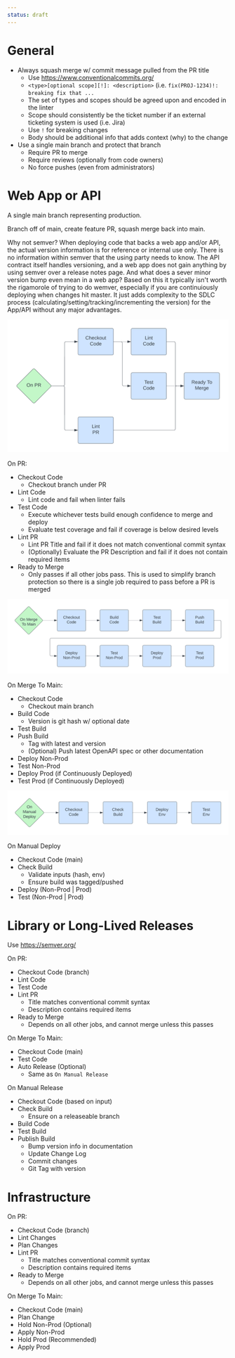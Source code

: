 ```yaml
---
status: draft
---
```

# General
* Always squash merge w/ commit message pulled from the PR title
    * Use https://www.conventionalcommits.org/
    * `<type>[optional scope][!]: <description>` (i.e. `fix(PROJ-1234)!: breaking fix that ...`
    * The set of types and scopes should be agreed upon and encoded in the linter
    * Scope should consistently be the ticket number if an external ticketing system is used (i.e. Jira)
    * Use `!` for breaking changes
    * Body should be additional info that adds context (why) to the change
* Use a single main branch and protect that branch
    * Require PR to merge
    * Require reviews (optionally from code owners)
    * No force pushes (even from administrators)

# Web App or API
A single main branch representing production.

Branch off of main, create feature PR, squash merge back into main.

Why not semver? When deploying code that backs a web app and/or API, the actual version information is for reference or internal use only. There is no information within semver that the using party needs to know. The API contract itself handles versioning, and a web app does not gain anything by using semver over a release notes page. And what does a sever minor version bump even mean in a web app? Based on this it typically isn't worth the rigamorole of trying to do wemver, especially if you are continuiously deploying when changes hit master. It just adds complexity to the SDLC process (calculating/setting/tracking/incrementing the version) for the App/API without any major advantages.

![API On PR](./img/api-on-pr.png)

On PR:
* Checkout Code
    * Checkout branch under PR
* Lint Code
    * Lint code and fail when linter fails
* Test Code
   * Execute whichever tests build enough confidence to merge and deploy
   * Evaluate test coverage and fail if coverage is below desired levels
* Lint PR
    * Lint PR Title and fail if it does not match conventional commit syntax
    * (Optionally) Evaluate the PR Description and fail if it does not contain required items
* Ready to Merge
    * Only passes if all other jobs pass. This is used to simplify branch protection so there is a single job required to pass before a PR is merged

![API On Merge To Main](./img/api-on-merge.png)

On Merge To Main:
* Checkout Code
    * Checkout main branch
* Build Code
    * Version is git hash w/ optional date
* Test Build
* Push Build
    * Tag with latest and version
    * (Optional) Push latest OpenAPI spec or other documentation
* Deploy Non-Prod
* Test Non-Prod
* Deploy Prod (if Continuously Deployed)
* Test Prod (if Continuously Deployed)

![API On Manual Deploy](./img/api-on-manual.png)

On Manual Deploy
* Checkout Code (main)
* Check Build
    * Validate inputs (hash, env)
    * Ensure build was tagged/pushed
* Deploy (Non-Prod | Prod)
* Test (Non-Prod | Prod)

# Library or Long-Lived Releases
Use https://semver.org/

On PR:
* Checkout Code (branch)
* Lint Code
* Test Code
* Lint PR
    * Title matches conventional commit syntax
    * Description contains required items
* Ready to Merge
    * Depends on all other jobs, and cannot merge unless this passes

On Merge To Main:
* Checkout Code (main)
* Test Code
* Auto Release (Optional)
    * Same as `On Manual Release`

On Manual Release
* Checkout Code (based on input)
* Check Build
    * Ensure on a releaseable branch
* Build Code
* Test Build
* Publish Build
    * Bump version info in documentation
    * Update Change Log
    * Commit changes
    * Git Tag with version

# Infrastructure
On PR:
* Checkout Code (branch)
* Lint Changes
* Plan Changes
* Lint PR
    * Title matches conventional commit syntax
    * Description contains required items
* Ready to Merge
    * Depends on all other jobs, and cannot merge unless this passes

On Merge To Main:
* Checkout Code (main)
* Plan Change
* Hold Non-Prod (Optional)
* Apply Non-Prod
* Hold Prod (Recommended)
* Apply Prod
